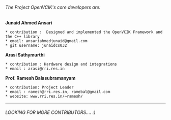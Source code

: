 ###### The Project OpenVCIK's core developers are:

<b>Junaid Ahmed Ansari</b> 
```
* contribution :  Designed and implemented the OpenVCIK Framework and the C++ library 
* email: ansariahmedjunaid@gmail.com
* git username: junaidcs032
```


<b> Arasi Sathymurthi </b>
```
* contribution : Hardware design and integrations
* email : arasi@rri.res.in
```
<b>Prof. Ramesh Balasubramanyam </b>
```
* contribution: Project Leader
* email : ramesh@rri.res.in, ramebal@gmail.com
* website: www.rri.res.in/~ramesh/
````

----

###### LOOKING FOR MORE CONTRIBUTORS.... :)

